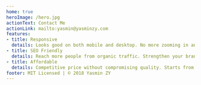```yaml
---
home: true
heroImage: /hero.jpg
actionText: Contact Me
actionLink: mailto:yasmin@yasminzy.com
features:
- title: Responsive
  details: Looks good on both mobile and desktop. No more zooming in and out.
- title: SEO Friendly
  details: Reach more people from organic traffic. Strengthen your brand credibility.
- title: Affordable
  details: Competitive price without compromising quality. Starts from $100.
footer: MIT Licensed | © 2018 Yasmin ZY
---
```

